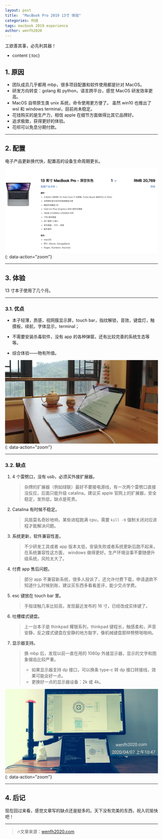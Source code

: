 ```yaml
---
layout: post
title:  "MacBook Pro 2019 13寸 体验"
categories: 科技
tags: macbook 2019 experience
author: wenfh2020
---
```


工欲善其事，必先利其器！



* content
{:toc}

## 1. 原因

* 团队成员几乎都用 mbp，很多项目配置和软件使用都是针对 MacOS。
* 研发方向转变：golang 和 python，语言跨平台，感觉 MacOS 研发效率更高。
* MacOS 自带原生类 unix 系统，命令使用更方便了。 虽然 win10 也推出了 wsl 和 windows terminal，目前尚未稳定。
* 花钱购买的是生产力，相信 apple 在细节方面做得比其它品牌好。
* 追求极致，获得更好的体验。
* 花呗可以免息分期付款。

---

## 2. 配置

电子产品更新换代快，配置高的设备生命周期更长。

![配置](/images/2020-02-20-16-53-06.png){: data-action="zoom"}

---

## 3. 体验

13 寸本子使用了几个月。

---

### 3.1. 优点

* 本子轻薄，质感，视网膜显示屏，touch bar，指纹解锁，音效，键盘灯，触摸板，续航，字体显示，terminal；

* 不需要安装杀毒软件，没有 app 的各种弹窗，还有比较完善的系统生态等等。

* 综合体验——物有所值。

![优点](/images/2020-02-20-16-53-26.png){: data-action="zoom"}

---

### 3.2. 缺点

1. 4 个雷劈口，没有 usb，必须买外接扩展器。
   > 杂牌的扩展器（例如绿联）最好不要接电源线，有一次两个雷劈口直接没反应，后面只能升级 catalina。建议买 apple 官网上的扩展器，安全稳定，发热低，缺点是死贵。
2. Catalina 有时候不稳定。
   > 风扇莫名奇妙地响，某些进程跑满 cpu，需要 `kill -9` 强制关闭对应进程才能解决问题。
3. 系统更新，软件兼容性差。
   > 不少研发工具或者 app 版本太低，安装失败或者系统更新后跑不起来，在系统兼容性这方面， windows 做得更好。生产环境没事不要随便升级系统，风险太大了。
4. 付费 app 售后问题。
   > 部分 app 不兼容新系统，很多人投诉了，还允许付费下载，申请退款不知道什么时候到账，建议买东西多看看差评，能少交点学费。
5. esc 键放在 touch bar 里。
   > 手指误触几率比较高，发现最近发布的 16 寸，已经改成实体键了。
6. 吐槽蝶式键盘。
   > 上一台本子是 thinkpad 耀银系列，thinkpad 键程长，触感柔和，声音安静，反之蝶式键盘在安静的地方敲字，像机械键盘那样劈劈啪啪响。
7. 显示器支持。
   > 换 mbp 后，发现以前一直在用的 1080p 外接显示器，显示的文字和图象锯齿比较严重。
   >
   > * 如果显示器支持 dp 接口，可以换条 type-c 转 dp 接口转接线，效果可能会好一点。
   > * 更换好一点的显示器设备：2k 或 4k。

![外接显示器](/images/2020-04-07-11-04-48.png){: data-action="zoom"}

---

## 4. 后记

现在回过来看，感觉文章写的缺点还是挺多的。天下没有完美的东西，祝入坑愉快吧！

---

> 🔥文章来源：[wenfh2020.com](https://wenfh2020.com/2019/11/14/mbp2019/)
